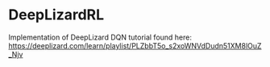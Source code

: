 # DeepLizardRL
Implementation of DeepLizard DQN tutorial found here:
https://deeplizard.com/learn/playlist/PLZbbT5o_s2xoWNVdDudn51XM8lOuZ_Njv
